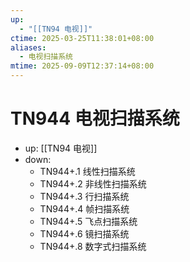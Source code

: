 ```yaml
---
up:
  - "[[TN94 电视]]"
ctime: 2025-03-25T11:38:01+08:00
aliases:
  - 电视扫描系统
mtime: 2025-09-09T12:37:14+08:00
---
```


# TN944 电视扫描系统

- up: [[TN94 电视]]
- down:	
	- TN944+.1 线性扫描系统
	- TN944+.2 非线性扫描系统
	- TN944+.3 行扫描系统
	- TN944+.4 帧扫描系统
	- TN944+.5 飞点扫描系统
	- TN944+.6 镜扫描系统
	- TN944+.8 数字式扫描系统
	
